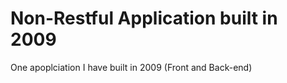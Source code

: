 # Non-Restful Application built in 2009 


One apoplciation I have built in 2009 (Front and Back-end)
